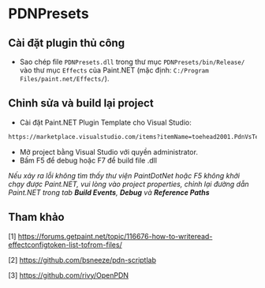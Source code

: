 # PDNPresets

## Cài đặt plugin thủ công

- Sao chép file `PDNPresets.dll` trong thư mục `PDNPresets/bin/Release/` vào thư mục `Effects` của Paint.NET (mặc định: `C:/Program Files/paint.net/Effects/`).

## Chỉnh sửa và build lại project

- Cài đặt Paint.NET Plugin Template cho Visual Studio:
```bash
https://marketplace.visualstudio.com/items?itemName=toehead2001.PdnVsTemples
```
- Mở project bằng Visual Studio với quyền administrator.
- Bấm F5 để debug hoặc F7 để build file .dll

*Nếu xảy ra lỗi không tìm thấy thư viện PaintDotNet hoặc F5 không khởi chạy được Paint.NET, vui lòng vào project properties, chỉnh lại đường dẫn Paint.NET trong tab **Build Events**, **Debug** và **Reference Paths***

## Tham khảo

[1] https://forums.getpaint.net/topic/116676-how-to-writeread-effectconfigtoken-list-tofrom-files/

[2] https://github.com/bsneeze/pdn-scriptlab

[3] https://github.com/rivy/OpenPDN